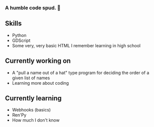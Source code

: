 ### A humble code spud. 🥔

## Skills
 - Python
 - GDScript
 - Some very, very basic HTML I remember learning in high school

## Currently working on
 - A "pull a name out of a hat" type program for deciding the order of a given list of names
 - Learning more about coding

## Currently learning
 - Webhooks (basics)
 - Ren'Py
 - How much I don't know


<!--
**potatobucket/potatobucket** is a ✨ _special_ ✨ repository because its `README.md` (this file) appears on your GitHub profile.

Here are some ideas to get you started:

- 🔭 I’m currently working on ...
- 🌱 I’m currently learning ...
- 👯 I’m looking to collaborate on ...
- 🤔 I’m looking for help with ...
- 💬 Ask me about ...
- 📫 How to reach me: ...
- 😄 Pronouns: ...
- ⚡ Fun fact: ...
-->
